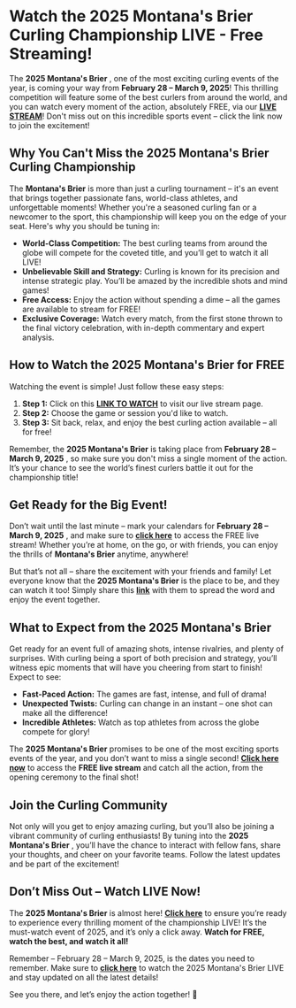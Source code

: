 # Watch the 2025 Montana's Brier Curling Championship LIVE - Free Streaming!

The **2025 Montana's Brier** , one of the most exciting curling events of the year, is coming your way from **February 28 – March 9, 2025**! This thrilling competition will feature some of the best curlers from around the world, and you can watch every moment of the action, absolutely FREE, via our [**LIVE STREAM**](https://tinyurl.com/livestreamfreeo?st=2025montanasbrier&si=gh)! Don't miss out on this incredible sports event – click the link now to join the excitement!

## Why You Can't Miss the 2025 Montana's Brier Curling Championship

The **Montana's Brier** is more than just a curling tournament – it's an event that brings together passionate fans, world-class athletes, and unforgettable moments! Whether you're a seasoned curling fan or a newcomer to the sport, this championship will keep you on the edge of your seat. Here's why you should be tuning in:

- **World-Class Competition:** The best curling teams from around the globe will compete for the coveted title, and you’ll get to watch it all LIVE!
- **Unbelievable Skill and Strategy:** Curling is known for its precision and intense strategic play. You’ll be amazed by the incredible shots and mind games!
- **Free Access:** Enjoy the action without spending a dime – all the games are available to stream for FREE!
- **Exclusive Coverage:** Watch every match, from the first stone thrown to the final victory celebration, with in-depth commentary and expert analysis.

## How to Watch the 2025 Montana's Brier for FREE

Watching the event is simple! Just follow these easy steps:

1. **Step 1:** Click on this [**LINK TO WATCH**](https://tinyurl.com/livestreamfreeo?st=2025montanasbrier&si=gh) to visit our live stream page.
2. **Step 2:** Choose the game or session you'd like to watch.
3. **Step 3:** Sit back, relax, and enjoy the best curling action available – all for free!

Remember, the **2025 Montana's Brier** is taking place from **February 28 – March 9, 2025** , so make sure you don't miss a single moment of the action. It’s your chance to see the world’s finest curlers battle it out for the championship title!

## Get Ready for the Big Event!

Don’t wait until the last minute – mark your calendars for **February 28 – March 9, 2025** , and make sure to [**click here**](https://tinyurl.com/livestreamfreeo?st=2025montanasbrier&si=gh) to access the FREE live stream! Whether you’re at home, on the go, or with friends, you can enjoy the thrills of **Montana's Brier** anytime, anywhere!

But that’s not all – share the excitement with your friends and family! Let everyone know that the **2025 Montana's Brier** is the place to be, and they can watch it too! Simply share this [**link**](https://tinyurl.com/livestreamfreeo?st=2025montanasbrier&si=gh) with them to spread the word and enjoy the event together.

## What to Expect from the 2025 Montana's Brier

Get ready for an event full of amazing shots, intense rivalries, and plenty of surprises. With curling being a sport of both precision and strategy, you’ll witness epic moments that will have you cheering from start to finish! Expect to see:

- **Fast-Paced Action:** The games are fast, intense, and full of drama!
- **Unexpected Twists:** Curling can change in an instant – one shot can make all the difference!
- **Incredible Athletes:** Watch as top athletes from across the globe compete for glory!

The **2025 Montana's Brier** promises to be one of the most exciting sports events of the year, and you don’t want to miss a single second! [**Click here now**](https://tinyurl.com/livestreamfreeo?st=2025montanasbrier&si=gh) to access the **FREE live stream** and catch all the action, from the opening ceremony to the final shot!

## Join the Curling Community

Not only will you get to enjoy amazing curling, but you’ll also be joining a vibrant community of curling enthusiasts! By tuning into the **2025 Montana's Brier** , you’ll have the chance to interact with fellow fans, share your thoughts, and cheer on your favorite teams. Follow the latest updates and be part of the excitement!

## Don’t Miss Out – Watch LIVE Now!

The **2025 Montana's Brier** is almost here! [**Click here**](https://tinyurl.com/livestreamfreeo?st=2025montanasbrier&si=gh) to ensure you’re ready to experience every thrilling moment of the championship LIVE! It’s the must-watch event of 2025, and it’s only a click away. **Watch for FREE, watch the best, and watch it all!**

Remember – February 28 – March 9, 2025, is the dates you need to remember. Make sure to [**click here**](https://tinyurl.com/livestreamfreeo?st=2025montanasbrier&si=gh) to watch the 2025 Montana's Brier LIVE and stay updated on all the latest details!

See you there, and let’s enjoy the action together! 🎉
